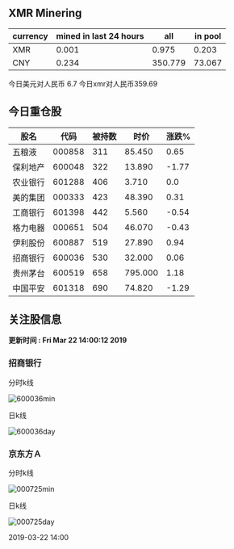 ## XMR Minering

|currency|mined in last 24 hours|all|in pool|
|---|---|---|---|
|XMR|0.001|0.975|0.203|
|CNY|0.234|350.779|73.067|

今日美元对人民币 6.7	今日xmr对人民币359.69


## 今日重仓股 

|股名|代码|被持数|时价|涨跌%|
|---|---|---|---|---|
|五粮液|000858|311|85.450|0.65|
|保利地产|600048|322|13.890|-1.77|
|农业银行|601288|406|3.710|0.0|
|美的集团|000333|423|48.390|0.31|
|工商银行|601398|442|5.560|-0.54|
|格力电器|000651|504|46.070|-0.43|
|伊利股份|600887|519|27.890|0.94|
|招商银行|600036|530|32.000|0.06|
|贵州茅台|600519|658|795.000|1.18|
|中国平安|601318|690|74.820|-1.29|

## 关注股信息
**更新时间 : Fri Mar 22 14:00:12 2019**
### 招商银行 
分时k线

![600036min](http://image.sinajs.cn/newchart/min/n/sh600036.gif)

日k线

![600036day](http://image.sinajs.cn/newchart/daily/n/sh600036.gif)

### 京东方Ａ 
分时k线

![000725min](http://image.sinajs.cn/newchart/min/n/sz000725.gif)

日k线

![000725day](http://image.sinajs.cn/newchart/daily/n/sz000725.gif)

2019-03-22 14:00